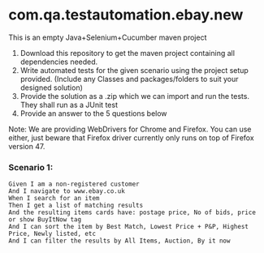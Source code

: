# com.qa.testautomation.ebay.new
This is an empty Java+Selenium+Cucumber maven project

1. Download this repository to get the maven project containing all dependencies needed.
2. Write automated tests for the given scenario using the project setup provided. (Include any Classes and packages/folders to suit your designed solution)
3. Provide the solution as a .zip which we can import and run the tests. They shall run as a JUnit test
4. Provide an answer to the 5 questions below

Note: We are providing WebDrivers for Chrome and Firefox. You can use either, just beware that Firefox driver currently only runs on top of Firefox version 47.

### Scenario 1:
```
Given I am a non-registered customer
And I navigate to www.ebay.co.uk
When I search for an item
Then I get a list of matching results 
And the resulting items cards have: postage price, No of bids, price or show BuyItNow tag
And I can sort the item by Best Match, Lowest Price + P&P, Highest Price, Newly listed, etc
And I can filter the results by All Items, Auction, By it now
```
